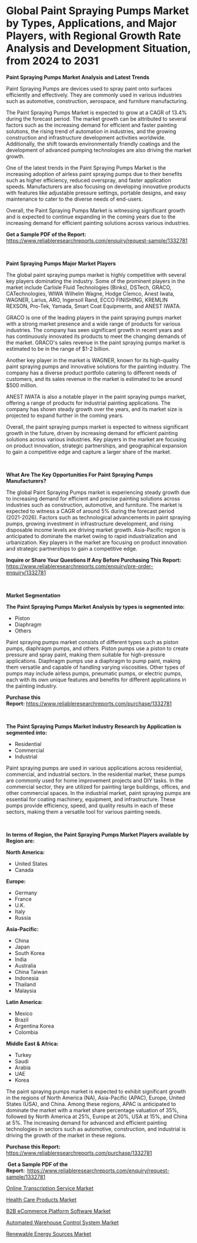 <p><h1>Global Paint Spraying Pumps Market by Types, Applications, and Major Players, with Regional Growth Rate Analysis and Development Situation, from 2024 to 2031</h1></p><p><strong>Paint Spraying Pumps Market Analysis and Latest Trends</strong></p>
<p><p>Paint Spraying Pumps are devices used to spray paint onto surfaces efficiently and effectively. They are commonly used in various industries such as automotive, construction, aerospace, and furniture manufacturing.</p><p>The Paint Spraying Pumps Market is expected to grow at a CAGR of 13.4% during the forecast period. The market growth can be attributed to several factors such as the increasing demand for efficient and faster painting solutions, the rising trend of automation in industries, and the growing construction and infrastructure development activities worldwide. Additionally, the shift towards environmentally friendly coatings and the development of advanced pumping technologies are also driving the market growth.</p><p>One of the latest trends in the Paint Spraying Pumps Market is the increasing adoption of airless paint spraying pumps due to their benefits such as higher efficiency, reduced overspray, and faster application speeds. Manufacturers are also focusing on developing innovative products with features like adjustable pressure settings, portable designs, and easy maintenance to cater to the diverse needs of end-users.</p><p>Overall, the Paint Spraying Pumps Market is witnessing significant growth and is expected to continue expanding in the coming years due to the increasing demand for efficient painting solutions across various industries.</p></p>
<p><strong>Get a Sample PDF of the Report:&nbsp;</strong> <a href="https://www.reliableresearchreports.com/enquiry/request-sample/1332781">https://www.reliableresearchreports.com/enquiry/request-sample/1332781</a></p>
<p>&nbsp;</p>
<p><strong>Paint Spraying Pumps Major Market Players</strong></p>
<p><p>The global paint spraying pumps market is highly competitive with several key players dominating the industry. Some of the prominent players in the market include Carlisle Fluid Technologies (Binks), DSTech, GRACO, CATechnologies, WIWA Wilhelm Wagne, Hodge Clemco, Anest Iwata, WAGNER, Larius, ARO, Ingersoll Rand, ECCO FINISHING, KREMLIN REXSON, Pro-Tek, Yamada, Smart Coat Equipments, and ANEST IWATA.</p><p>GRACO is one of the leading players in the paint spraying pumps market with a strong market presence and a wide range of products for various industries. The company has seen significant growth in recent years and has continuously innovated its products to meet the changing demands of the market. GRACO's sales revenue in the paint spraying pumps market is estimated to be in the range of $1-2 billion.</p><p>Another key player in the market is WAGNER, known for its high-quality paint spraying pumps and innovative solutions for the painting industry. The company has a diverse product portfolio catering to different needs of customers, and its sales revenue in the market is estimated to be around $500 million.</p><p>ANEST IWATA is also a notable player in the paint spraying pumps market, offering a range of products for industrial painting applications. The company has shown steady growth over the years, and its market size is projected to expand further in the coming years.</p><p>Overall, the paint spraying pumps market is expected to witness significant growth in the future, driven by increasing demand for efficient painting solutions across various industries. Key players in the market are focusing on product innovation, strategic partnerships, and geographical expansion to gain a competitive edge and capture a larger share of the market.</p></p>
<p>&nbsp;</p>
<p><strong>What Are The Key Opportunities For Paint Spraying Pumps Manufacturers?</strong></p>
<p><p>The global Paint Spraying Pumps market is experiencing steady growth due to increasing demand for efficient and precise painting solutions across industries such as construction, automotive, and furniture. The market is expected to witness a CAGR of around 5% during the forecast period (2021-2026). Factors such as technological advancements in paint spraying pumps, growing investment in infrastructure development, and rising disposable income levels are driving market growth. Asia-Pacific region is anticipated to dominate the market owing to rapid industrialization and urbanization. Key players in the market are focusing on product innovation and strategic partnerships to gain a competitive edge.</p></p>
<p><strong>Inquire or Share Your Questions If Any Before Purchasing This Report:</strong> <a href="https://www.reliableresearchreports.com/enquiry/pre-order-enquiry/1332781">https://www.reliableresearchreports.com/enquiry/pre-order-enquiry/1332781</a></p>
<p>&nbsp;</p>
<p><strong>Market Segmentation</strong></p>
<p><strong>The Paint Spraying Pumps Market Analysis by types is segmented into:</strong></p>
<p><ul><li>Piston</li><li>Diaphragm</li><li>Others</li></ul></p>
<p><p>Paint spraying pumps market consists of different types such as piston pumps, diaphragm pumps, and others. Piston pumps use a piston to create pressure and spray paint, making them suitable for high-pressure applications. Diaphragm pumps use a diaphragm to pump paint, making them versatile and capable of handling varying viscosities. Other types of pumps may include airless pumps, pneumatic pumps, or electric pumps, each with its own unique features and benefits for different applications in the painting industry.</p></p>
<p><strong>Purchase this Report:&nbsp;</strong><a href="https://www.reliableresearchreports.com/purchase/1332781">https://www.reliableresearchreports.com/purchase/1332781</a></p>
<p>&nbsp;</p>
<p><strong>The Paint Spraying Pumps Market Industry Research by Application is segmented into:</strong></p>
<p><ul><li>Residential</li><li>Commercial</li><li>Industrial</li></ul></p>
<p><p>Paint spraying pumps are used in various applications across residential, commercial, and industrial sectors. In the residential market, these pumps are commonly used for home improvement projects and DIY tasks. In the commercial sector, they are utilized for painting large buildings, offices, and other commercial spaces. In the industrial market, paint spraying pumps are essential for coating machinery, equipment, and infrastructure. These pumps provide efficiency, speed, and quality results in each of these sectors, making them a versatile tool for various painting needs.</p></p>
<p>&nbsp;</p>
<p><strong>In terms of Region, the Paint Spraying Pumps Market Players available by Region are:</strong></p>
<p>
    <p> <strong> North America: </strong>
        <ul>
            <li>United States</li>
            <li>Canada</li>
        </ul>
        </p> 
    <p> <strong> Europe: </strong>
        <ul>
            <li>Germany</li>
            <li>France</li>
            <li>U.K.</li>
            <li>Italy</li>
            <li>Russia</li>
        </ul>
        </p> 
    <p> <strong> Asia-Pacific: </strong>
        <ul>
            <li>China</li>
            <li>Japan</li>
            <li>South Korea</li>
            <li>India</li>
            <li>Australia</li>
            <li>China Taiwan</li>
            <li>Indonesia</li>
            <li>Thailand</li>
            <li>Malaysia</li>
        </ul>
        </p> 
    <p> <strong> Latin America: </strong>
        <ul>
            <li>Mexico</li>
            <li>Brazil</li>
            <li>Argentina Korea</li>
            <li>Colombia</li>
        </ul>
        </p> 
    <p> <strong> Middle East & Africa: </strong>
        <ul>
            <li>Turkey</li>
            <li>Saudi</li>
            <li>Arabia</li>
            <li>UAE</li>
            <li>Korea</li>
        </ul>
    </p>
    </p>
<p><p>The paint spraying pumps market is expected to exhibit significant growth in the regions of North America (NA), Asia-Pacific (APAC), Europe, United States (USA), and China. Among these regions, APAC is anticipated to dominate the market with a market share percentage valuation of 35%, followed by North America at 25%, Europe at 20%, USA at 15%, and China at 5%. The increasing demand for advanced and efficient painting technologies in sectors such as automotive, construction, and industrial is driving the growth of the market in these regions.</p></p>
<p><strong>Purchase this Report: </strong><a href="https://www.reliableresearchreports.com/purchase/1332781">https://www.reliableresearchreports.com/purchase/1332781</a></p>
<p>&nbsp;<strong>Get a Sample PDF of the Report:&nbsp;&nbsp;</strong><a href="https://www.reliableresearchreports.com/enquiry/request-sample/1332781">https://www.reliableresearchreports.com/enquiry/request-sample/1332781</a></p>
<p><strong></strong></p>
<p><p><a href="https://medium.com/@patriciaknight1961/online-transcription-service-market-comprehensive-assessment-by-type-application-and-geography-aa7d6ef2f32c">Online Transcription Service Market</a></p><p><a href="https://medium.com/@lisastevens48/health-care-products-market-research-report-its-history-and-forecast-2024-to-2031-e6fefe413694">Health Care Products Market</a></p><p><a href="https://medium.com/@patriciaknight1961/b2b-ecommerce-platform-software-market-trends-and-market-analysis-forecasted-for-period-2024-2031-a96fbef4f5a7">B2B eCommerce Platform Software Market</a></p><p><a href="https://medium.com/@lisastevens48/automated-warehouse-control-system-market-size-and-market-trends-complete-industry-overview-2024-3ee2ceb22609">Automated Warehouse Control System Market</a></p><p><a href="https://medium.com/@patriciaknight1961/renewable-energy-sources-nbsp-market-focuses-on-market-share-size-and-projected-forecast-till-2031-0572aad5fa33">Renewable Energy Sources Market</a></p></p>